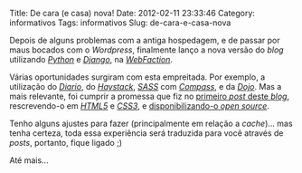 Title: De cara (e casa) nova!
Date: 2012-02-11 23:33:46
Category: informativos
Tags: informativos
Slug: de-cara-e-casa-nova


Depois de alguns problemas com a antiga hospedagem, e de passar por maus
bocados com o _Wordpress_, finalmente lanço a nova versão do _blog_ utilizando
[*Python*][] e [*Django*][], na [*WebFaction*][].

Várias oportunidades surgiram com esta empreitada. Por exemplo, a utilização
do [*Diario*][], do [*Haystack*][], [*SASS*][] com [*Compass*][], e da
[*Dojo*][]. Mas a mais relevante, foi cumprir a promessa que fiz no
[primeiro *post* deste *blog*][], rescrevendo-o em [*HTML5*][] e
[*CSS3*][], e [disponibilizando-o *open source*][].

Tenho alguns ajustes para fazer (principalmente em relação a *cache*)... mas
tenha certeza, toda essa experiência será traduzida para você através de
*posts*, portanto, fique ligado ;)

Até mais...

<!-- PELICAN_END_SUMMARY -->

  [*Python*]: {tag}/python
    "Leia mais sobre Python"
  [*Django*]: {tag}/django
    "Leia mais sobre Django"
  [*WebFaction*]: http://migre.me/7TdUk
    "Smarter web hosting"
  [*Diario*]: https://bitbucket.org/semente/django-diario
    "Engine de blogs para Django"
  [*Haystack*]: http://haystacksearch.org/
    "Engine de buscas para Django"
  [*SASS*]: http://sass-lang.com/
    "Pré-processador de estilos"
  [*Compass*]: http://compass-style.org/
    "Framework CSS que utiliza SASS"
  [*Dojo*]: http://dojotoolkit.org/
    "Toolkit Javascript"
  [primeiro *post* deste *blog*]: http://www.klauslaube.com.br/2010/11/12/hello-world/
    "Hello World!"
  [*HTML5*]: {tag}/html5
    "Leia mais sobre HTML5"
  [*CSS3*]: {tag}/css3
    "Leia mais sobre CSS3"
  [disponibilizando-o *open source*]: https://bitbucket.org/kplaube/klauslaube.com.br
    "Repositório no Bitbucket"

